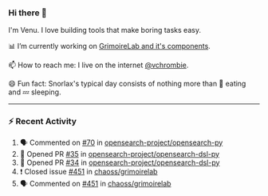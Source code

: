 ### Hi there 👋

I'm Venu. I love building tools that make boring tasks easy.

📊 I’m currently working on [GrimoireLab and it's components](https://chaoss.github.io/grimoirelab).

📫 How to reach me: I live on the internet [@vchrombie](https://www.google.co.in/search?q=vchrombie).

😄 Fun fact: Snorlax's typical day consists of nothing more than :doughnut: eating and :zzz: sleeping.

---

### :zap: Recent Activity

<!--START_SECTION:activity-->
1. 🗣 Commented on [#70](https://github.com/opensearch-project/opensearch-py/issues/70) in [opensearch-project/opensearch-py](https://github.com/opensearch-project/opensearch-py)
2. 💪 Opened PR [#35](https://github.com/opensearch-project/opensearch-dsl-py/pull/35) in [opensearch-project/opensearch-dsl-py](https://github.com/opensearch-project/opensearch-dsl-py)
3. 💪 Opened PR [#34](https://github.com/opensearch-project/opensearch-dsl-py/pull/34) in [opensearch-project/opensearch-dsl-py](https://github.com/opensearch-project/opensearch-dsl-py)
4. ❗️ Closed issue [#451](https://github.com/chaoss/grimoirelab/issues/451) in [chaoss/grimoirelab](https://github.com/chaoss/grimoirelab)
5. 🗣 Commented on [#451](https://github.com/chaoss/grimoirelab/issues/451) in [chaoss/grimoirelab](https://github.com/chaoss/grimoirelab)
<!--END_SECTION:activity-->

<!--
**vchrombie/vchrombie** is a ✨ _special_ ✨ repository because its `README.md` (this file) appears on your GitHub profile.

Here are some ideas to get you started:

- 🔭 I’m currently working on ...
- 🌱 I’m currently learning ...
- 👯 I’m looking to collaborate on ...
- 🤔 I’m looking for help with ...
- 💬 Ask me about ...
- 📫 How to reach me: ...
- 😄 Pronouns: ...
- ⚡ Fun fact: ...
-->
